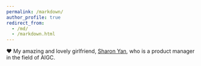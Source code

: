 ```yaml
---
permalink: /markdown/
author_profile: true
redirect_from: 
  - /md/
  - /markdown.html
---
```


❤️ My amazing and lovely girlfriend, [Sharon Yan](https://www.linkedin.com/in/sharon-yan-1a59a8bb/), who is a product manager in the field of AIGC.
